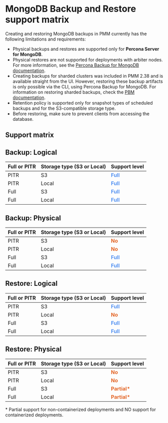 # MongoDB Backup and Restore support matrix

Creating and restoring MongoDB backups in PMM currently has the following limitations and requirements:

- Physical backups and restores are supported only for **Percona Server for MongoDB**.
- Physical restores are not supported for deployments with arbiter nodes. For more information, see the [Percona Backup for MongoDB documentation](https://docs.percona.com/percona-backup-mongodb/usage/restore.html#physical-restore-known-limitations).
- Creating backups for sharded clusters was included in PMM 2.38 and is available straight from the UI. However, restoring these backup artifacts is only possible via the CLI, using Percona Backup for MongoDB. For information on restoring sharded backups, check the [PBM documentation](https://docs.percona.com/percona-backup-mongodb/usage/restore.html).
- Retention policy is supported only for snapshot types of scheduled backups and for the S3-compatible storage type.
- Before restoring, make sure to prevent clients from accessing the database.
  
## Support matrix

## Backup: Logical

| Full or PITR | Storage type (S3 or Local) | Support level |                                                                    
| ---- | -------- | ------------- |
| PITR  | S3       | <b style="color:#5794f2;"><b style="color:#5794f2;">Full</b></b>                                  |                   
| PITR  | Local    | <b style="color:#5794f2;">Full</b>                                    |
| Full   | S3      | <b style="color:#5794f2;">Full</b>                                    |                                               
| Full   | Local   | <b style="color:#5794f2;">Full</b>                                    |


## Backup: Physical
| Full or PITR | Storage type (S3 or Local) | Support level |                                                                    
| ---- | -------- | ------------- |
| PITR  | S3       | <b style="color:#e36526;">No</b>                                       
| PITR  | Local    | <b style="color:#e36526;">No</b>                                       
| Full   | S3      | <b style="color:#5794f2;">Full</b>                                   
| Full   | Local   | <b style="color:#5794f2;">Full</b>                                    


## Restore: Logical
| Full or PITR | Storage type (S3 or Local) | Support level |                                                                    
| ---- | -------- | ------------- |
| PITR  | S3       | <b style="color:#5794f2;">Full</b>                                    |                                               
| PITR  | Local    | <b style="color:#e36526;">No</b>                                      |
| Full   | S3       | <b style="color:#5794f2;">Full</b>                                    |                                               
| Full   | Local    | <b style="color:#5794f2;">Full</b>                                    |                                               

## Restore: Physical
| Full or PITR | Storage type (S3 or Local) | Support level|                                                                    
| ---- | -------- | ------------- |
| PITR  | S3       | <b style="color:#e36526;">No</b>                        |            
| PITR  | Local    | <b style="color:#e36526;">No</b>                        |             
| Full   | S3       | <b style="color:#e36526;">Partial*</b> |                                    
| Full   | Local    | <b style="color:#e36526;">Partial*</b> |         

\* Partial support for non-containerized deployments and NO support for containerized deployments.

